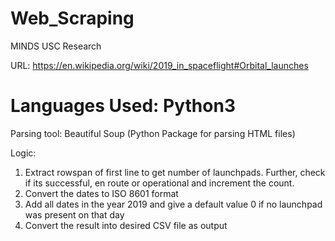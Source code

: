 # Web_Scraping
MINDS USC Research

URL: https://en.wikipedia.org/wiki/2019_in_spaceflight#Orbital_launches

# Languages Used: Python3
Parsing tool: Beautiful Soup (Python Package for parsing HTML files)

Logic: 
1. Extract rowspan of first line to get number of launchpads. Further, check if its successful, en route or operational and increment the count.
2. Convert the dates to ISO 8601 format
3. Add all dates in the year 2019 and give a default value 0 if no launchpad was present on that day
4. Convert the result into desired CSV file as output

